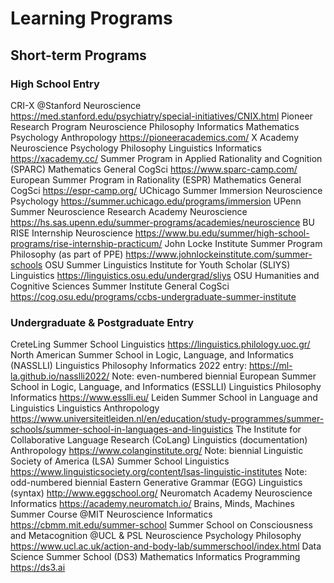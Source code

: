 # Learning Programs

## Short-term Programs

### High School Entry
CRI-X @Stanford Neuroscience
https://med.stanford.edu/psychiatry/special-initiatives/CNIX.html
Pioneer Research Program Neuroscience Philosophy Informatics Mathematics Psychology Anthropology
https://pioneeracademics.com/
X Academy Neuroscience Psychology Philosophy Linguistics Informatics
https://xacademy.cc/
Summer Program in Applied Rationality and Cognition (SPARC) Mathematics General CogSci
	https://www.sparc-camp.com/
European Summer Program in Rationality (ESPR) Mathematics General CogSci
https://espr-camp.org/
UChicago Summer Immersion Neuroscience Psychology
https://summer.uchicago.edu/programs/immersion
UPenn Summer Neuroscience Research Academy Neuroscience
https://hs.sas.upenn.edu/summer-programs/academies/neuroscience
BU RISE Internship Neuroscience
https://www.bu.edu/summer/high-school-programs/rise-internship-practicum/
John Locke Institute Summer Program Philosophy (as part of PPE)
https://www.johnlockeinstitute.com/summer-schools
OSU Summer Linguistics Institute for Youth Scholar (SLIYS) Linguistics
https://linguistics.osu.edu/undergrad/sliys
OSU Humanities and Cognitive Sciences Summer Institute General CogSci
https://cog.osu.edu/programs/ccbs-undergraduate-summer-institute




### Undergraduate & Postgraduate Entry
CreteLing Summer School  Linguistics
https://linguistics.philology.uoc.gr/
North American Summer School in Logic, Language, and Informatics (NASSLLI)  Linguistics Philosophy Informatics
2022 entry: https://ml-la.github.io/nasslli2022/
Note: even-numbered biennial
European Summer School in Logic, Language, and Informatics (ESSLLI) Linguistics Philosophy Informatics
https://www.esslli.eu/
Leiden Summer School in Language and Linguistics Linguistics Anthropology
https://www.universiteitleiden.nl/en/education/study-programmes/summer-schools/summer-school-in-languages-and-linguistics
The Institute for Collaborative Language Research (CoLang) Linguistics (documentation) Anthropology
https://www.colanginstitute.org/
Note: biennial
Linguistic Society of America (LSA) Summer School Linguistics
https://www.linguisticsociety.org/content/lsas-linguistic-institutes
Note: odd-numbered biennial
Eastern Generative Grammar (EGG) Linguistics (syntax)
http://www.eggschool.org/
Neuromatch Academy Neuroscience Informatics
https://academy.neuromatch.io/
Brains, Minds, Machines Summer Course @MIT  Neuroscience Informatics
https://cbmm.mit.edu/summer-school
Summer School on Consciousness and Metacognition @UCL & PSL Neuroscience Psychology Philosophy
https://www.ucl.ac.uk/action-and-body-lab/summerschool/index.html
Data Science Summer School (DS3) Mathematics Informatics Programming
	https://ds3.ai

